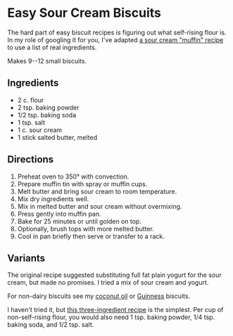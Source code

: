 # Easy Sour Cream Biscuits

The hard part of easy biscuit recipes is figuring out what self-rising flour is.  In my role of googling it for you, I've adapted [a sour cream "muffin" recipe](https://www.theseasonedmom.com/sour-cream-muffins/ ) to use a list of real ingredients.

Makes 9--12 small biscuits.

## Ingredients

* 2 c. flour
* 2 tsp. baking powder
* 1/2 tsp. baking soda
* 1 tsp. salt
* 1 c. sour cream
* 1 stick salted butter, melted

## Directions

1. Preheat oven to 350° with convection.
2. Prepare muffin tin with spray or muffin cups.
3. Melt butter and bring sour cream to room temperature.
3. Mix dry ingredients well.
4. Mix in melted butter and sour cream without overmixing.
5. Press gently into muffin pan.
6. Bake for 25 minutes or until golden on top.
7. Optionally, brush tops with more melted butter.
8. Cool in pan briefly then serve or transfer to a rack.

## Variants

The original recipe suggested substituting full fat plain yogurt for the sour cream, but made no promises.  I tried a mix of sour cream and yogurt.

For non-dairy biscuits see my [coconut oil](../coconutOilBiscuits.md) or [Guinness](../quick-bread/guinnessBiscuits.md) biscuits.

I haven't tried it, but [this three-ingredient recipe](https://www.southernliving.com/food/bread/three-ingredient-sour-cream-biscuits) is the simplest.  Per cup of non-self-rising flour, you would also need 1 tsp. baking powder, 1/4 tsp. baking soda, and 1/2 tsp. salt.
